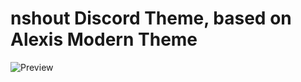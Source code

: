 # nshout Discord Theme, based on Alexis Modern Theme

![Preview](https://cdn.discordapp.com/attachments/1107101266758344804/1175846701014208582/Screenshot_2023-11-19_181415.png?ex=656cb793&is=655a4293&hm=000477c7bedfbbc89318cbb4e475deb2c48e1c6ee421e9a64ab5e601ec5f02c0&)
